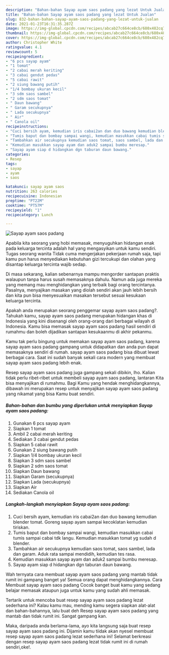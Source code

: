 ```yaml
---
description: "Bahan-bahan Sayap ayam saos padang yang lezat Untuk Jualan"
title: "Bahan-bahan Sayap ayam saos padang yang lezat Untuk Jualan"
slug: 832-bahan-bahan-sayap-ayam-saos-padang-yang-lezat-untuk-jualan
date: 2021-01-23T16:31:35.287Z
image: https://img-global.cpcdn.com/recipes/abcab27c664ce8cb/680x482cq70/sayap-ayam-saos-padang-foto-resep-utama.jpg
thumbnail: https://img-global.cpcdn.com/recipes/abcab27c664ce8cb/680x482cq70/sayap-ayam-saos-padang-foto-resep-utama.jpg
cover: https://img-global.cpcdn.com/recipes/abcab27c664ce8cb/680x482cq70/sayap-ayam-saos-padang-foto-resep-utama.jpg
author: Christopher White
ratingvalue: 4.1
reviewcount: 5
recipeingredient:
- "6 pcs sayap ayam"
- "1 tomat"
- "2 cabai merah keriting"
- "3 cabai gendut pedas"
- "5 cabai rawit"
- "2 siung bawang putih"
- "1/4 bombay ukuran kecil"
- "3 sdm saos sambel"
- "2 sdm saos tomat"
- " Daun bawang"
- " Garam secukupnya"
- " Lada secukupnya"
- " Air"
- " Canola oil"
recipeinstructions:
- "Cuci bersih ayam, kemudian iris cabai2an dan duo bawang kemudian blender tomat. Goreng sayap ayam sampai kecoklatan kemudian tiriskan."
- "Tumis baput dan bombay sampai wangi, kemudian masukkan cabai tumis sampai cabai tdk langu. Kemudian masukkan tomat yg sudah d blender."
- "Tambahkan air secukupnya kemudian saos tomat, saos sambel, lada dan garam. Aduk rata sampai mendidih, kemudian tes rasa."
- "Kemudian masukkan sayap ayam dan aduk2 sampai bumbu meresap."
- "Sayap ayam siap d hidangkan dgn taburan daun bawang."
categories:
- Resep
tags:
- sayap
- ayam
- saos

katakunci: sayap ayam saos 
nutrition: 263 calories
recipecuisine: Indonesian
preptime: "PT22M"
cooktime: "PT57M"
recipeyield: "1"
recipecategory: Lunch

---
```



![Sayap ayam saos padang](https://img-global.cpcdn.com/recipes/abcab27c664ce8cb/680x482cq70/sayap-ayam-saos-padang-foto-resep-utama.jpg)

Apabila kita seorang yang hobi memasak, menyuguhkan hidangan enak pada keluarga tercinta adalah hal yang mengasyikan untuk kamu sendiri. Tugas seorang  wanita Tidak cuma mengerjakan pekerjaan rumah saja, tapi kamu pun harus menyediakan kebutuhan gizi tercukupi dan olahan yang disantap keluarga tercinta wajib sedap.

Di masa  sekarang, kalian sebenarnya mampu mengorder santapan praktis walaupun tanpa harus susah memasaknya dahulu. Namun ada juga mereka yang memang mau menghidangkan yang terbaik bagi orang tercintanya. Pasalnya, menyajikan masakan yang diolah sendiri akan jauh lebih bersih dan kita pun bisa menyesuaikan masakan tersebut sesuai kesukaan keluarga tercinta. 



Apakah anda merupakan seorang penggemar sayap ayam saos padang?. Tahukah kamu, sayap ayam saos padang merupakan hidangan khas di Indonesia yang kini disenangi oleh orang-orang dari berbagai wilayah di Indonesia. Kamu bisa memasak sayap ayam saos padang hasil sendiri di rumahmu dan boleh dijadikan santapan kesukaanmu di akhir pekanmu.

Kamu tak perlu bingung untuk memakan sayap ayam saos padang, karena sayap ayam saos padang gampang untuk didapatkan dan anda pun dapat memasaknya sendiri di rumah. sayap ayam saos padang bisa dibuat lewat berbagai cara. Saat ini sudah banyak sekali cara modern yang membuat sayap ayam saos padang lebih enak.

Resep sayap ayam saos padang juga gampang sekali dibikin, lho. Kalian tidak perlu ribet-ribet untuk membeli sayap ayam saos padang, lantaran Kita bisa menyajikan di rumahmu. Bagi Kamu yang hendak menghidangkannya, dibawah ini merupakan resep untuk menyajikan sayap ayam saos padang yang nikamat yang bisa Kamu buat sendiri.

<!--inarticleads1-->

##### Bahan-bahan dan bumbu yang diperlukan untuk menyiapkan Sayap ayam saos padang:

1. Gunakan 6 pcs sayap ayam
1. Siapkan 1 tomat
1. Ambil 2 cabai merah keriting
1. Sediakan 3 cabai gendut pedas
1. Siapkan 5 cabai rawit
1. Gunakan 2 siung bawang putih
1. Siapkan 1/4 bombay ukuran kecil
1. Siapkan 3 sdm saos sambel
1. Siapkan 2 sdm saos tomat
1. Siapkan  Daun bawang
1. Siapkan  Garam (secukupnya)
1. Siapkan  Lada (secukupnya)
1. Siapkan  Air
1. Sediakan  Canola oil




<!--inarticleads2-->

##### Langkah-langkah menyiapkan Sayap ayam saos padang:

1. Cuci bersih ayam, kemudian iris cabai2an dan duo bawang kemudian blender tomat. Goreng sayap ayam sampai kecoklatan kemudian tiriskan.
1. Tumis baput dan bombay sampai wangi, kemudian masukkan cabai tumis sampai cabai tdk langu. Kemudian masukkan tomat yg sudah d blender.
1. Tambahkan air secukupnya kemudian saos tomat, saos sambel, lada dan garam. Aduk rata sampai mendidih, kemudian tes rasa.
1. Kemudian masukkan sayap ayam dan aduk2 sampai bumbu meresap.
1. Sayap ayam siap d hidangkan dgn taburan daun bawang.




Wah ternyata cara membuat sayap ayam saos padang yang mantab tidak rumit ini gampang banget ya! Semua orang dapat menghidangkannya. Cara Membuat sayap ayam saos padang Cocok banget buat kamu yang sedang belajar memasak ataupun juga untuk kamu yang sudah ahli memasak.

Tertarik untuk mencoba buat resep sayap ayam saos padang lezat sederhana ini? Kalau kamu mau, mending kamu segera siapkan alat-alat dan bahan-bahannya, lalu buat deh Resep sayap ayam saos padang yang mantab dan tidak rumit ini. Sangat gampang kan. 

Maka, daripada anda berlama-lama, ayo kita langsung saja buat resep sayap ayam saos padang ini. Dijamin kamu tiidak akan nyesel membuat resep sayap ayam saos padang lezat sederhana ini! Selamat berkreasi dengan resep sayap ayam saos padang lezat tidak rumit ini di rumah sendiri,oke!.

